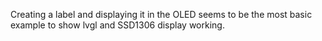 Creating a label and displaying it in the OLED seems to be the most basic example to show lvgl and SSD1306 display working.
